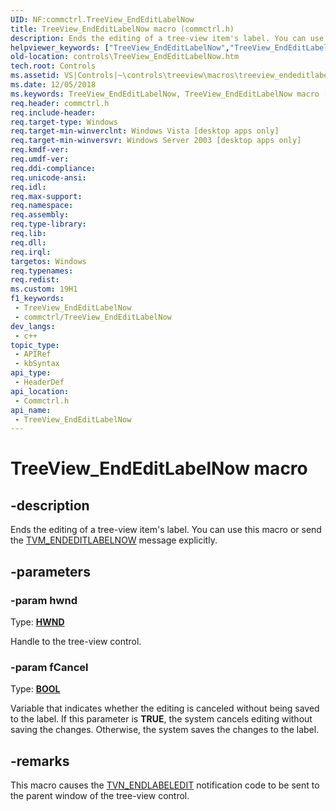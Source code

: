 ```yaml
---
UID: NF:commctrl.TreeView_EndEditLabelNow
title: TreeView_EndEditLabelNow macro (commctrl.h)
description: Ends the editing of a tree-view item's label. You can use this macro or send the TVM_ENDEDITLABELNOW message explicitly.
helpviewer_keywords: ["TreeView_EndEditLabelNow","TreeView_EndEditLabelNow macro [Windows Controls]","_win32_TreeView_EndEditLabelNow","_win32_TreeView_EndEditLabelNow_cpp","commctrl/TreeView_EndEditLabelNow","controls.TreeView_EndEditLabelNow","controls._win32_TreeView_EndEditLabelNow"]
old-location: controls\TreeView_EndEditLabelNow.htm
tech.root: Controls
ms.assetid: VS|Controls|~\controls\treeview\macros\treeview_endeditlabelnow.htm
ms.date: 12/05/2018
ms.keywords: TreeView_EndEditLabelNow, TreeView_EndEditLabelNow macro [Windows Controls], _win32_TreeView_EndEditLabelNow, _win32_TreeView_EndEditLabelNow_cpp, commctrl/TreeView_EndEditLabelNow, controls.TreeView_EndEditLabelNow, controls._win32_TreeView_EndEditLabelNow
req.header: commctrl.h
req.include-header: 
req.target-type: Windows
req.target-min-winverclnt: Windows Vista [desktop apps only]
req.target-min-winversvr: Windows Server 2003 [desktop apps only]
req.kmdf-ver: 
req.umdf-ver: 
req.ddi-compliance: 
req.unicode-ansi: 
req.idl: 
req.max-support: 
req.namespace: 
req.assembly: 
req.type-library: 
req.lib: 
req.dll: 
req.irql: 
targetos: Windows
req.typenames: 
req.redist: 
ms.custom: 19H1
f1_keywords:
 - TreeView_EndEditLabelNow
 - commctrl/TreeView_EndEditLabelNow
dev_langs:
 - c++
topic_type:
 - APIRef
 - kbSyntax
api_type:
 - HeaderDef
api_location:
 - Commctrl.h
api_name:
 - TreeView_EndEditLabelNow
---
```


# TreeView_EndEditLabelNow macro


## -description

Ends the editing of a tree-view item's label. You can use this macro or send the <a href="https://docs.microsoft.com/windows/desktop/Controls/tvm-endeditlabelnow">TVM_ENDEDITLABELNOW</a> message explicitly.

## -parameters

### -param hwnd

Type: <b><a href="https://docs.microsoft.com/windows/desktop/WinProg/windows-data-types">HWND</a></b>

Handle to the tree-view control.

### -param fCancel

Type: <b><a href="https://docs.microsoft.com/windows/desktop/WinProg/windows-data-types">BOOL</a></b>

Variable that indicates whether the editing is canceled without being saved to the label. If this parameter is <b>TRUE</b>, the system cancels editing without saving the changes. Otherwise, the system saves the changes to the label.

## -remarks

This macro causes the <a href="https://docs.microsoft.com/windows/desktop/Controls/tvn-endlabeledit">TVN_ENDLABELEDIT</a> notification code to be sent to the parent window of the tree-view control.


